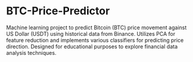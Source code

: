 # BTC-Price-Predictor
Machine learning project to predict Bitcoin (BTC) price movement against US Dollar (USDT) using historical data from Binance. Utilizes PCA for feature reduction and implements various classifiers for predicting price direction. Designed for educational purposes to explore financial data analysis techniques.
